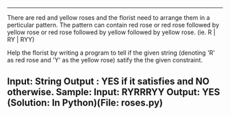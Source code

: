 ----------------------------------------------------------------------------------------------------------------------------
There are red and yellow roses and the florist need to arrange them in a perticular pattern.
The pattern can contain red rose or red rose followed by yellow rose or red rose followed by yellow followed by yellow rose.
(ie. R | RY | RYY)

Help the florist by writing a program to tell if the given string (denoting 'R' as red rose and 'Y' as the yellow rose)
satify the the given constraint.

Input: String
Output : YES if it satisfies and NO otherwise.
Sample:
Input: RYRRRYY
Output: YES
(Solution: In Python)(File: roses.py)
-----------------------------------------------------------------------------------------------------------------------------
